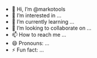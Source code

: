 - 👋 Hi, I’m @markotools
- 👀 I’m interested in ...
- 🌱 I’m currently learning ...
- 💞️ I’m looking to collaborate on ...
- 📫 How to reach me ...
- 😄 Pronouns: ...
- ⚡ Fun fact: ...

<!---
markotools/markotools is a ✨ special ✨ repository because its `README.md` (this file) appears on your GitHub profile.
You can click the Preview link to take a look at your changes.
--->
